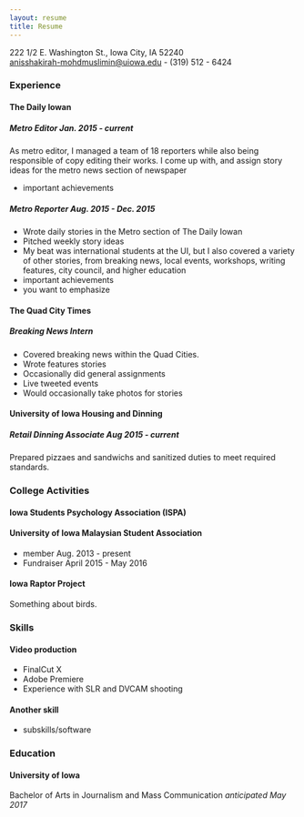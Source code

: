 ```yaml
---
layout: resume
title: Resume
---
```

222 1/2 E. Washington St., Iowa City, IA 52240  
[anisshakirah-mohdmuslimin@uiowa.edu](mailto:anisshakirah-mohdmuslimin@uiowa.edu) - (319) 512 - 6424

### Experience

#### The Daily Iowan

##### Metro Editor *Jan. 2015 - current*
As metro editor, I managed a team of 18 reporters while also being responsible of copy editing their works. I come up with, and assign story ideas for the metro news section of newspaper 


* important achievements

##### Metro Reporter *Aug. 2015 - Dec. 2015*
* Wrote daily stories in the Metro section of The Daily Iowan 
* Pitched weekly story ideas 
* My beat was international students at the UI, but I also covered a variety of other stories, from breaking news, local events, workshops, writing features, city council, and higher education
* important achievements
* you want to emphasize

#### The Quad City Times

##### Breaking News Intern
* Covered breaking news within the Quad Cities.
* Wrote features stories
* Occasionally did general assignments
* Live tweeted events
* Would occasionally take photos for stories

#### University of Iowa Housing and Dinning 

##### Retail Dinning Associate *Aug 2015 - current*
Prepared pizzaes and sandwichs and sanitized duties to meet required standards.  


### College Activities

#### Iowa Students Psychology Association (ISPA)
#### University of Iowa Malaysian Student Association   


* member Aug. 2013 - present
* Fundraiser April 2015 - May 2016



#### Iowa Raptor Project
Something about birds.

### Skills
#### Video production
* FinalCut X
* Adobe Premiere
* Experience with SLR and DVCAM shooting

#### Another skill
* subskills/software

### Education
#### University of Iowa
Bachelor of Arts in Journalism and Mass Communication *anticipated May 2017* 
